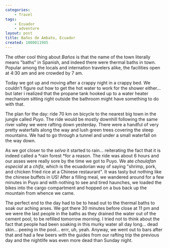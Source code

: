 ```yaml
---
categories:
    - Travel
tags:
    - Ecuador
    - adventure
layout: post
title: Baños de Ambato, Ecuador
created: 1080011985
---
```


The other cool thing about *Baños* is that the name of the town literally means "baths" in Spanish, and indeed there were thermal baths in town.  Popular among the locals and internation travelers alike, the facilities open at 4:30 am and are crowded by 7 am.

Today we got up and moving after a crappy night in a crappy bed. We couldn't figure out how to get the hot water to work for the shower either... but later i realized that the propane tank hooked up to a water heater mechanism sitting right outside the bathroom might have something to do with that.

The plan for the day:  ride 70 km on bicycle to the nearest big town in the jungle called *Puyo*.  The ride would be mostly downhill following the same river valley we were rafting down yesterday.  There were a handful of very pretty waterfalls along the way and lush green trees covering the steep mountains.  We had to go through a tunnel and under a small waterfall on the way down.

As we got closer to the *selva* it started to rain... reiterating the fact that it is indeed called a *rain forest *for a reason. The ride was about 6 hours and our asses were really sore by the time we got to Puyo.  We ate *chaulafan especial* at a *chifa*, which is the ecuadorian way of saying "shrimp, pork, and chicken fried rice at a Chinese restaurant". It was tasty but nothing like the chinese buffets in US! After a filling meal, we wandered around for a few minutes in Puyo and with nothing to see and tired haunches, we loaded the bikes into the cargo compartment and hopped on a bus back up the mountain from whence we came.

The perfect end to the day had to be to head out to the thermal baths to soak our aching arses.  We got there 30 minutes before close at 11 pm and we were the last people in the baths as they drained the water out of the cement pool, to be refilled tomorrow morning. I tried not to think about the fact that people had been soaking in this murky water all day long... dead skin... peeing in the pool... errr, uh, yeah. Anyway, we went out to bars after that and had a few beers with the guides from our rafting trip the previous day and the nightlife was even more dead than Sunday night.
